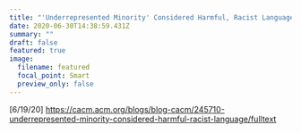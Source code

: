 ```yaml
---
title: "'Underrepresented Minority' Considered Harmful, Racist Language"
date: 2020-06-30T14:38:59.431Z
summary: ""
draft: false
featured: true
image:
  filename: featured
  focal_point: Smart
  preview_only: false
---
```

[6/19/20] https://cacm.acm.org/blogs/blog-cacm/245710-underrepresented-minority-considered-harmful-racist-language/fulltext